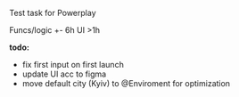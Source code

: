 Test task for Powerplay

Funcs/logic +- 6h 
UI >1h

**todo:**
- fix first input on first launch
- update UI acc to figma
- move default city (Kyiv) to @Enviroment for optimization
